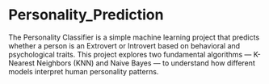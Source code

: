 # Personality_Prediction
The Personality Classifier is a simple machine learning project that predicts whether a person is an Extrovert or Introvert based on behavioral and psychological traits. This project explores two fundamental algorithms — K-Nearest Neighbors (KNN) and Naive Bayes — to understand how different models interpret human personality patterns.
